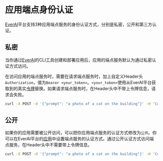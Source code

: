 # 应用端点身份认证

[EverAI](https://everai.expvent.com)平台支持3种应用端点服务的身份认证方式，分别是私密，公开和第三方认证。  

## 私密
当你通过[EverAI](https://everai.expvent.com)的CLI工具创建和部署应用后，应用的端点服务默认为通过私密认证方式访问。  

在访问应用的端点服务时，需要在请求端点服务时，加上自定义Header头`Authorization`，值为`Bearer <your_token>`。`<your_token>`使用从EverAI平台获取到的真实[令牌](https://everai.expvent.com/dashboard/token)替换。如果请求端点服务时，在Header头中不带上令牌信息，请求会失败。  

```bash
curl -X POST -d '{"prompt": "a photo of a cat on the building"}' -H 'Content-Type: application/json' -H'Authorization: Bearer <your_token>' -o test.png https://everai.expvent.com/api/routes/v1/default/stable-diffusion-v1-5/txt2img
```

## 公开

如果你的应用需要被公开访问，可以把你应用端点服务的认证方式修改为`公开`。你可以在EverAI平台的[应用](https://everai.expvent.com/dashboard/apps)中设置端点服务的认证方式。通过公开认证方式访问端点服务，在Header头中不需要带上令牌信息。  

```bash
curl -X POST -d '{"prompt": "a photo of a cat on the building"}' -H 'Content-Type: application/json' -o test.png https://everai.expvent.com/api/routes/v1/default/stable-diffusion-v1-5/txt2img
```

